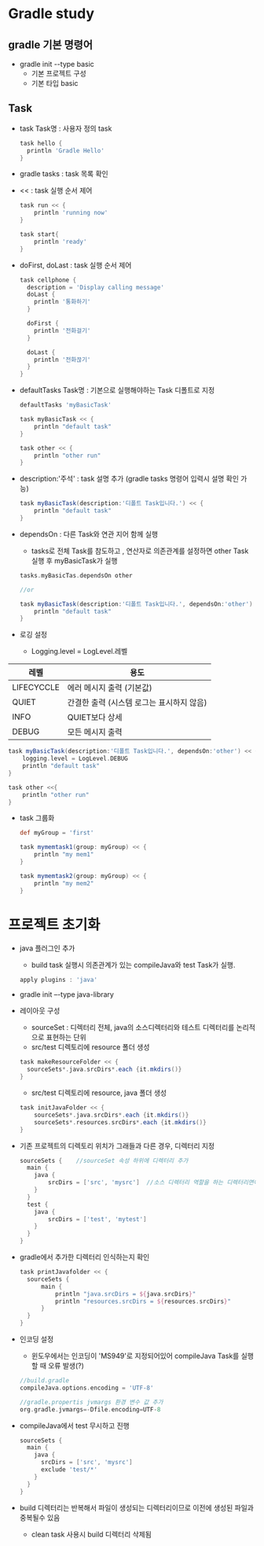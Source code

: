 # Gradle study

## gradle 기본 명령어

* gradle init --type basic
  * 기본 프로젝트 구성
  * 기본 타입 basic

## Task 

* task Task명 : 사용자 정의 task 
  ```groovy
  task hello {
    println 'Gradle Hello'
  }
  ``` 

* gradle tasks : task 목록 확인

* << : task 실행 순서 제어
  ```groovy
  task run << {
      println 'running now'
  }
  
  task start{
      println 'ready'
  }
  ```

* doFirst, doLast : task 실행 순서 제어
  ```groovy
  task cellphone {
    description = 'Display calling message'
    doLast {
      println '통화하기'
    }
  
    doFirst {
      println '전화걸기'
    }
  
    doLast {
      println '전화끊기'
    }
  }
  ```

* defaultTasks Task명 : 기본으로 실행해야하는 Task 디폴트로 지정
  ```groovy
  defaultTasks 'myBasicTask'
  
  task myBasicTask << {
      println "default task"
  }
  
  task other << {
      println "other run"
  }
  ```

* description:'주석' : task 설명 추가 (gradle tasks 명령어 입력시 설명 확인 가능)
  ```groovy
  task myBasicTask(description:'디폴트 Task입니다.') << {
      println "default task"
  }
  ```
* dependsOn : 다른 Task와 연관 지어 함께 실행
  * tasks로 전체 Task를 참도하고 , 연산자로 의존관계를 설정하면 other Task 실행 후 myBasicTask가 실행
  ```groovy
  tasks.myBasicTas.dependsOn other
  
  //or
  
  task myBasicTask(description:'디폴트 Task입니다.', dependsOn:'other') << {
      println "default task"
  }
  ```

* 로깅 설정
  * Logging.level = LogLevel.레벨

레벨 | 용도 
---- | ---- 
LIFECYCCLE | 에러 메시지 출력 (기본값)
QUIET | 간결한 출력 (시스템 로그는 표시하지 않음)
INFO | QUIET보다 상세
DEBUG | 모든 메시지 출력

```groovy
task myBasicTask(description:'디폴트 Task입니다.', dependsOn:'other') << {
    logging.level = LogLevel.DEBUG
    println "default task"
}

task other <<{
    println "other run"
}
```

* task 그룹화
  ```groovy
  def myGroup = 'first'
  
  task mymemtask1(group: myGroup) << {
      println "my mem1"
  }
  
  task mymemtask2(group: myGroup) << {
      println "my mem2"
  }
  ```

# 프로젝트 초기화

* java 플러그인 추가
  * build task 실행시 의존관계가 있는 compileJava와 test Task가 실행.
  ```groovy
  apply plugins : 'java'
  ```




* gradle init –-type java-library

* 레이아웃 구성
  * sourceSet : 디렉터리 전체, java의 소스디렉터리와 테스트 디렉터리를 논리적으로 표현하는 단위
  * src/test 디렉토리에 resource 폴더 생성
  ```groovy
  task makeResourceFolder << {
    sourceSets*.java.srcDirs*.each {it.mkdirs()}
  }
  ```
  * src/test 디렉토리에 resource, java 폴더 생성
  ```groovy
  task initJavaFolder << {
      sourceSets*.java.srcDirs*.each {it.mkdirs()}
      sourceSets*.resources.srcDirs*.each {it.mkdirs()}
  }
  ```
  
* 기존 프로젝트의 디렉토리 위치가 그래들과 다른 경우, 디렉터리 지정
  ```groovy
  sourceSets {    //sourceSet 속성 하위에 디렉터리 추가
    main {
      java {
          srcDirs = ['src', 'mysrc']  //소스 디렉터리 역할을 하는 디렉터리면이 `mysrc` 라면
      }    
    }
    test {
      java {
          srcDirs = ['test', 'mytest']
      }
    }
  }
  ```
  
* gradle에서 추가한 디렉터리 인식하는지 확인
  ```groovy
  task printJavafolder << {
  	sourceSets {
  		main {
  			println "java.srcDirs = ${java.srcDirs}"
  			println "resources.srcDirs = ${resources.srcDirs}"
  		}
  	}
  }
  ```
  
* 인코딩 설정
  * 윈도우에서는 인코딩이 'MS949'로 지정되어있어 compileJava Task를 실행할 때 오류 발생(?)
  ```groovy
  //build.gradle
  compileJava.options.encoding = 'UTF-8'

  //gradle.propertis jvmargs 환경 변수 값 추가
  org.gradle.jvmargs=-Dfile.encoding=UTF-8
  ```

* compileJava에서 test 무시하고 진행
  ```groovy
  sourceSets {
    main {
      java {
        srcDirs = ['src', 'mysrc']
        exclude 'test/*'
      }
    }
  }
  ```

* build 디렉터리는 반복해서 파일이 생성되는 디렉터리이므로 이전에 생성된 파일과 중복될수 있음
  * clean task 사용시 build 디렉터리 삭제됨
  
